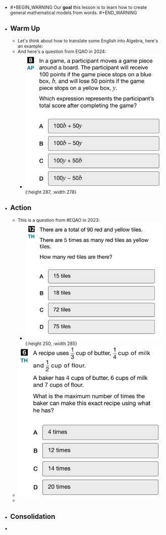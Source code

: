 - #+BEGIN_WARNING
  Our **goal** this lesson is to learn how to create general mathematical models from words.
  #+END_WARNING
- ## Warm Up
	- Let's think about how to translate some English into Algebra, here's an example:
	- And here's a question from EQAO in 2024:
		- ![image.png](../assets/image_1748394775799_0.png){:height 287, :width 278}
- ## Action
	- This is a question from #EQAO in 2023:
		- ![image.png](../assets/image_1748393501044_0.png){:height 250, :width 285}
	- ![image.png](../assets/image_1748394726186_0.png)
	-
- ## Consolidation
-
